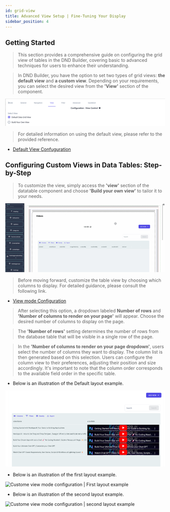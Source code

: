 ```yaml
---
id: grid-view
title: Advanced View Setup | Fine-Tuning Your Display 
sidebar_position: 4
---
```


## Getting Started

> This section provides a comprehensive guide on configuring the grid view of tables in the DND Builder, covering basic to advanced techniques for users to enhance their understanding.

>  In DND Builder, you have the option to set two types of grid views: **the default view** and **a custom view**. Depending on your requirements, you can select the desired view from the **'View'** section of the component.

![Types of views](../../../static/img/types-of-view.png)

> For detailed information on using the default view, please refer to the provided reference.

- [Default View Confuguration](./view-and-edit-modes.md)

## Configuring Custom Views in Data Tables: Step-by-Step

> To customize the view, simply access the **'view'** section of the datatable component and choose **'Build your own view'** to tailor it to your needs. 

![Build you own view selection](../../../static/img/custom-view-selection.gif)

> Before moving forward, customize the table view by choosing which columns to display. For detailed guidance, please consult the following link.

- [View mode Configuration](./view-and-edit-modes.md)

> After selecting this option, a dropdown labeled **Number of rows** and **'Number of columns to render on your page'** will appear. Choose the desired number of columns to display on the page.

> The **'Number of rows'** setting determines the number of rows from the database table that will be visible in a single row of the page. 

> In the **'Number of columns to render on your page dropdown'**, users select the number of columns they want to display. The column list is then generated based on this selection. Users can configure the column view to their preferences, adjusting their position and size accordingly. It's important to note that the column order corresponds to the available field order in the specific table.

- Below is an illustration of the Default layout example.

![Default view of datatable component](../../../static/img/Default-view-example.png)

- Below is an illustration of the first layout example.

![Custome view mode configuration | First layout example](../../../static/img/grid-first-layout.gif)

- Below is an illustration of the second layout example.

![Custome view mode configuration | second layout example](../../../static/img/grid-second-layout.gif)
